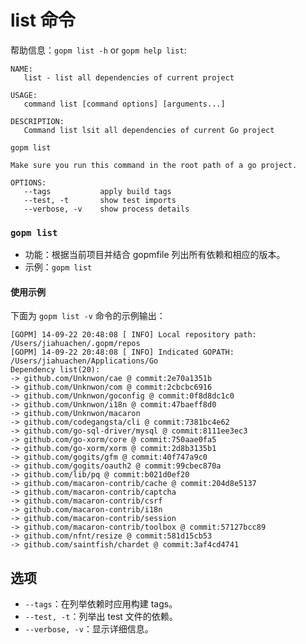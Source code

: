 list 命令
========

帮助信息：`gopm list -h` or `gopm help list`:

```
NAME:
   list - list all dependencies of current project

USAGE:
   command list [command options] [arguments...]

DESCRIPTION:
   Command list lsit all dependencies of current Go project

gopm list

Make sure you run this command in the root path of a go project.

OPTIONS:
   --tags 			apply build tags
   --test, -t		show test imports
   --verbose, -v	show process details
```
   
### `gopm list`

- 功能：根据当前项目并结合 gopmfile 列出所有依赖和相应的版本。
- 示例：`gopm list`

#### 使用示例

下面为 `gopm list -v` 命令的示例输出：

```
[GOPM] 14-09-22 20:48:08 [ INFO] Local repository path: /Users/jiahuachen/.gopm/repos
[GOPM] 14-09-22 20:48:08 [ INFO] Indicated GOPATH: /Users/jiahuachen/Applications/Go
Dependency list(20):
-> github.com/Unknwon/cae @ commit:2e70a1351b
-> github.com/Unknwon/com @ commit:2cbcbc6916
-> github.com/Unknwon/goconfig @ commit:0f8d8dc1c0
-> github.com/Unknwon/i18n @ commit:47baeff8d0
-> github.com/Unknwon/macaron
-> github.com/codegangsta/cli @ commit:7381bc4e62
-> github.com/go-sql-driver/mysql @ commit:8111ee3ec3
-> github.com/go-xorm/core @ commit:750aae0fa5
-> github.com/go-xorm/xorm @ commit:2d8b3135b1
-> github.com/gogits/gfm @ commit:40f747a9c0
-> github.com/gogits/oauth2 @ commit:99cbec870a
-> github.com/lib/pq @ commit:b021d0ef20
-> github.com/macaron-contrib/cache @ commit:204d8e5137
-> github.com/macaron-contrib/captcha
-> github.com/macaron-contrib/csrf
-> github.com/macaron-contrib/i18n
-> github.com/macaron-contrib/session
-> github.com/macaron-contrib/toolbox @ commit:57127bcc89
-> github.com/nfnt/resize @ commit:581d15cb53
-> github.com/saintfish/chardet @ commit:3af4cd4741
```

## 选项

- `--tags`：在列举依赖时应用构建 tags。
- `--test, -t`：列举出 test 文件的依赖。
- `--verbose, -v`：显示详细信息。